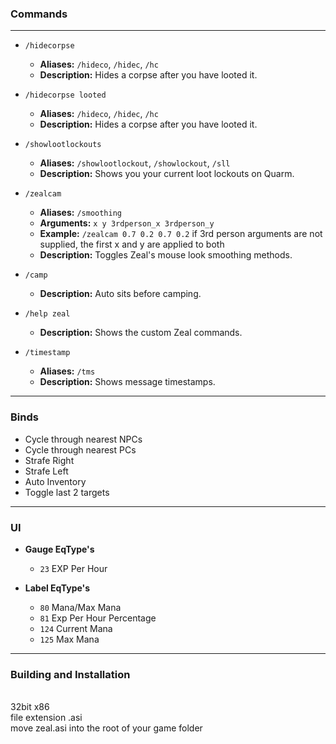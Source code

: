 ### Commands
___
- `/hidecorpse`
  - **Aliases:** `/hideco`, `/hidec`, `/hc`
  - **Description:** Hides a corpse after you have looted it.

- `/hidecorpse looted`
  - **Aliases:** `/hideco`, `/hidec`, `/hc`
  - **Description:** Hides a corpse after you have looted it.

- `/showlootlockouts`
  - **Aliases:** `/showlootlockout`, `/showlockout`, `/sll`
  - **Description:** Shows you your current loot lockouts on Quarm.

- `/zealcam`
  - **Aliases:** `/smoothing`
  - **Arguments:** `x y 3rdperson_x 3rdperson_y`
  - **Example:** `/zealcam 0.7 0.2 0.7 0.2` if 3rd person arguments are not supplied, the first x and y are applied to both
  - **Description:** Toggles Zeal's mouse look smoothing methods.

- `/camp`
  - **Description:** Auto sits before camping.

- `/help zeal`
  - **Description:** Shows the custom Zeal commands.

- `/timestamp`
  - **Aliases:** `/tms`
  - **Description:** Shows message timestamps.
___
### Binds
- Cycle through nearest NPCs 
- Cycle through nearest PCs
- Strafe Right
- Strafe Left
- Auto Inventory
- Toggle last 2 targets
___
### UI
- **Gauge EqType's**
  - `23` EXP Per Hour

- **Label EqType's**
  - `80` Mana/Max Mana 
  - `81` Exp Per Hour Percentage 
  - `124` Current Mana
  - `125` Max Mana
___
### Building and Installation
<br>
32bit x86
<br>
file extension .asi
<br>
move zeal.asi into the root of your game folder
